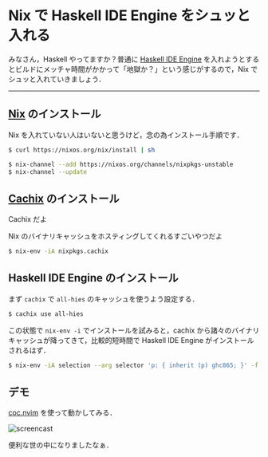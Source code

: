 # Nix で Haskell IDE Engine をシュッと入れる

みなさん，Haskell やってますか？普通に [Haskell IDE Engine](https://github.com/haskell/haskell-ide-engine) を入れようとするとビルドにメッチャ時間がかかって「地獄か？」という感じがするので，Nix でシュッと入れていきましょう．

---

## [Nix](https://nixos.org/nix/) のインストール

Nix を入れていない人はいないと思うけど，念の為インストール手順です．

[](https://twitter.com/hiroqn/status/1144580004275052544)

```sh
$ curl https://nixos.org/nix/install | sh
```

```sh
$ nix-channel --add https://nixos.org/channels/nixpkgs-unstable
$ nix-channel --update
```

## [Cachix](https://cachix.org/) のインストール

Cachix だよ

Nix のバイナリキャッシュをホスティングしてくれるすごいやつだよ

```sh
$ nix-env -iA nixpkgs.cachix
```

## Haskell IDE Engine のインストール

まず `cachix` で `all-hies` のキャッシュを使うよう設定する．

```sh
$ cachix use all-hies
```

この状態で `nix-env -i` でインストールを試みると，cachix から諸々のバイナリキャッシュが降ってきて，比較的短時間で Haskell IDE Engine がインストールされるはず．

```sh
$ nix-env -iA selection --arg selector 'p: { inherit (p) ghc865; }' -f https://github.com/infinisil/all-hies/tarball/master
```

## デモ

[coc.nvim](https://github.com/neoclide/coc.nvim) を使って動かしてみる．

![screencast](https://gyazo.com/19da0d108e7fd19a833dc3fc419e928f.gif)

便利な世の中になりましたなぁ．
